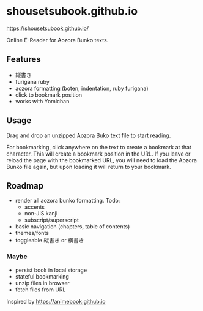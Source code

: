 # shousetsubook.github.io
https://shousetsubook.github.io/

Online E-Reader for Aozora Bunko texts.

## Features
- 縦書き
- furigana ruby
- aozora formatting (boten, indentation, ruby furigana)
- click to bookmark position
- works with Yomichan



## Usage
Drag and drop an unzipped Aozora Buko text file to start reading.

For bookmarking, click anywhere on the text to create a bookmark at that character. This will create a bookmark position in the URL. If you leave or reload the page with the bookmarked URL, you will need to load the Aozora Bunko file again, but upon loading it will return to your bookmark.


## Roadmap
- render all aozora bunko formatting. Todo:
    - accents
    - non-JIS kanji
    - subscript/superscript
- basic navigation (chapters, table of contents)
- themes/fonts
- toggleable 縦書き or 横書き

### Maybe
- persist book in local storage
- stateful bookmarking
- unzip files in browser
- fetch files from URL

Inspired by https://animebook.github.io
